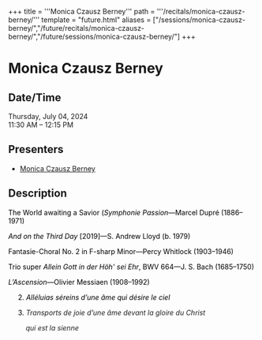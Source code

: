 +++
title = '''Monica Czausz Berney'''
path = '''/recitals/monica-czausz-berney/'''
template = "future.html"
aliases = ["/sessions/monica-czausz-berney/","/future/recitals/monica-czausz-berney/","/future/sessions/monica-czausz-berney/"]
+++

<h1>Monica Czausz Berney</h1>

<h2>Date/Time</h2>
<p>Thursday, July 04, 2024<br>
11:30 AM – 12:15 PM</p>
<h2>Presenters</h2>
<ul>
<li><a href="/performers/monica-czausz-berney/">Monica Czausz Berney</a></li>
</ul>
<h2>Description</h2>

<div class="ag87-crtemvc-hsbk"><div class="css-vsf5of"><p style="text-align:left;" class="carina-rte-public-DraftStyleDefault-block"><span style="color: black;">The World awaiting a Savior (<span style="font-style: italic;">Symphonie Passion—</span>Marcel Dupré</span> <span style="color: black;">(1886–1971)</span></p><p style="text-align:left;" class="carina-rte-public-DraftStyleDefault-block"><span style="color: black;"><span style="font-style: italic;">And on the Third Day</span></span> <span style="color: black;">[2019]—S. Andrew Lloyd</span> <span style="color: black;">(b. 1979)</span></p><p style="text-align:left;" class="carina-rte-public-DraftStyleDefault-block"><span style="color: black;">Fantasie-Choral No. 2 in F-sharp Minor—Percy Whitlock</span> <span style="color: black;">(1903–1946)</span></p><p style="text-align:left;" class="carina-rte-public-DraftStyleDefault-block"><span style="color: black;">Trio super</span> <span style="color: black;"><span style="font-style: italic;">Allein Gott in der Höh' sei Ehr</span>, BWV 664—J. S. Bach</span> <span style="color: black;">(1685–1750)</span></p><p style="text-align:left;" class="carina-rte-public-DraftStyleDefault-block"><span style="color: black;"><span style="font-style: italic;">L’Ascension—</span>Olivier Messiaen (1908–1992)</span></p><p style="text-align:left;" class="carina-rte-public-DraftStyleDefault-block"><span style="color: black;">&nbsp; &nbsp; &nbsp;2.</span> <span style="color: black;"><span style="font-style: italic;">Alléluias séreins d’une âme qui désire le ciel</span></span> &nbsp;</p><p style="text-align:left;" class="carina-rte-public-DraftStyleDefault-block"><span style="color: black;">&nbsp; &nbsp; &nbsp;3.</span> <span style="color: rgb(32,33,34);"><span style="font-style: italic;">Transports de joie d</span></span><span style="color: black;"><span style="font-style: italic;">’</span></span><span style="color: rgb(32,33,34);"><span style="font-style: italic;">une âme devant la gloire du Christ </span></span></p><p class="carina-rte-public-DraftStyleDefault-block"><span style="color: rgb(32,33,34);"><span style="font-style: italic;">&nbsp; &nbsp; &nbsp; &nbsp; &nbsp;qui est la sienne</span></span></p><p style="text-align:left;" class="carina-rte-public-DraftStyleDefault-block">&nbsp;</p><p style="text-align:left;" class="carina-rte-public-DraftStyleDefault-block">&nbsp;</p><p style="text-align:left;" class="carina-rte-public-DraftStyleDefault-block">&nbsp;</p></div></div>


